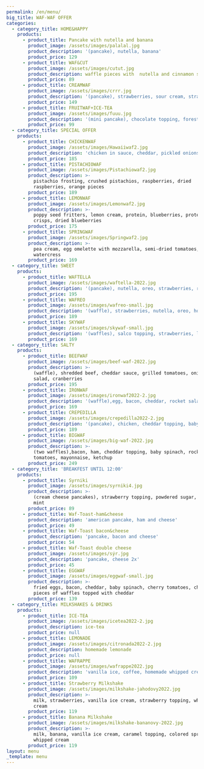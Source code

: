 ```yaml
---
permalink: /en/menu/
big_title: WAF-WAF OFFER
categories:
  - category_title: HOME&HAPPY
    products:
      - product_title: Pancake with nutella and banana
        product_image: /assets/images/palalal.jpg
        product_description: '(pancake), nutella, banana'
        product_price: 129
      - product_title: WAF&CUT
        product_image: /assets/images/cutut.jpg
        product_description: waffle pieces with  nutella and cinnamon sugar
        product_price: 89
      - product_title: CREAMWAF
        product_image: /assets/images/crrr.jpg
        product_description: '(pancake), strawberries, sour cream, strawberry topping'
        product_price: 149
      - product_title: FRUITWAF+ICE-TEA
        product_image: /assets/images/fuuu.jpg
        product_description: '(mini pancake), chocolate topping, forest fruit, banana + ice-tea'
        product_price: 99
  - category_title: SPECIAL OFFER
    products:
      - product_title: CHICKENWAF
        product_image: /assets/images/Hawaiiwaf2.jpg
        product_description: 'chicken in sauce, cheddar, pickled onions, watercress'
        product_price: 185
      - product_title: PISTACHIOWAF
        product_image: /assets/images/Pistachiowaf2.jpg
        product_description: >-
          pistachio frosting, crushed pistachios, raspberries, dried
          raspberries, orange pieces
        product_price: 189
      - product_title: LEMONWAF
        product_image: /assets/images/Lemonwaf2.jpg
        product_description: >-
          poppy seed fritters, lemon cream, protein, blueberries, protein
          crisps, dried blueberries
        product_price: 175
      - product_title: SPRINGWAF
        product_image: /assets/images/Springwaf2.jpg
        product_description: >-
          pea cream, egg omelette with mozzarella, semi-dried tomatoes,
          watercress
        product_price: 169
  - category_title: SWEET
    products:
      - product_title: WAFTELLA
        product_image: /assets/images/waftella-2022.jpg
        product_description: '(pancake), nutella, oreo, strawberries, raspberries, mascarpone'
        product_price: 195
      - product_title: WAFREO
        product_image: /assets/images/wafreo-small.jpg
        product_description: '(waffle), strawberries, nutella, oreo, homemade whipped cream'
        product_price: 189
      - product_title: SKYWAF
        product_image: /assets/images/skywaf-small.jpg
        product_description: '(waffles), salco topping, strawberries, lotus sprinkles and biscuit'
        product_price: 169
  - category_title: SALTY
    products:
      - product_title: BEEFWAF
        product_image: /assets/images/beef-waf-2022.jpg
        product_description: >-
          (waffle), shredded beef, cheddar sauce, grilled tomatoes, onions,
          salad, cranberries
        product_price: 195
      - product_title: IRONWAF
        product_image: /assets/images/ironwaf2022-2.jpg
        product_description: '(waffle),egg, bacon, cheddar, rocket salad'
        product_price: 169
      - product_title: CREPEDILLA
        product_image: /assets/images/crepedilla2022-2.jpg
        product_description: '(pancake), chicken, cheddar topping, baby spinach, sour cream'
        product_price: 189
      - product_title: BIGWAF
        product_image: /assets/images/big-waf-2022.jpg
        product_description: >-
          (two waffles),bacon, ham, cheddar topping, baby spinach, rocked salad,
          tomatoes, mayonnaise, ketchup
        product_price: 249
  - category_title: 'BREAKFEST UNTIL 12:00'
    products:
      - product_title: Syrniki
        product_image: /assets/images/syrniki4.jpg
        product_description: >-
          (cream cheese pancakes), strawberry topping, powdered sugar, fresh
          mint
        product_price: 89
      - product_title: Waf-Toast-ham&cheese
        product_description: 'american pancake, ham and cheese'
        product_price: 49
      - product_title: Waf-Toast bacon&cheese
        product_description: 'pancake, bacon and cheese'
        product_price: 54
      - product_title: Waf-Toast double cheese
        product_image: /assets/images/sýr.jpg
        product_description: 'pancake, cheese 2x'
        product_price: 45
      - product_title: EGGWAF
        product_image: /assets/images/eggwaf-small.jpg
        product_description: >-
          fried eggs, bacon, cheddar, baby spinach, cherry tomatoes, chives and
          pieces of waffles topped with cheddar
        product_price: 139
  - category_title: MILKSHAKES & DRINKS
    products:
      - product_title: ICE-TEA
        product_image: /assets/images/icetea2022-2.jpg
        product_description: ice-tea
        product_price: null
      - product_title: LEMONADE
        product_image: /assets/images/citronada2022-2.jpg
        product_description: homemade lemonade
        product_price: null
      - product_title: WAFRAPPE
        product_image: /assets/images/wafrappe2022.jpg
        product_description: 'vanilla ice, coffee, homemade whipped cream, lotus'
        product_price: 109
      - product_title: Strawberry Milkshake
        product_image: /assets/images/milkshake-jahodovy2022.jpg
        product_description: >-
          milk, strawberries, vanilla ice cream, strawberry topping, whipped
          cream
        product_price: 119
      - product_title: Banana Milkshake
        product_image: /assets/images/milkshake-bananovy-2022.jpg
        product_description: >-
          milk, banana, vanilla ice cream, caramel topping, colored sprinkles,
          whipped cream
        product_price: 119
layout: menu
_template: menu
---
```


